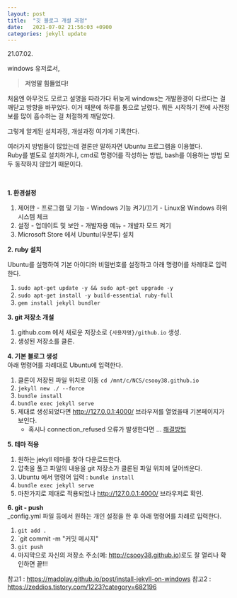 ```yaml
---
layout: post
title:  "깃 블로그 개설 과정"
date:   2021-07-02 21:56:03 +0900
categories: jekyll update
---
```

21.07.02.
<br>

windows 유저로서, 

> **저엉말 힘들었다!**

처음엔 아무것도 모르고 설명을 따라가다 뒤늦게 windows는 개발환경이 다르다는 걸 깨닫고 방향을 바꾸었다. 이거 때문에 하루를 통으로 날렸다. 뭐든 시작하기 전에 사전정보를 많이 흡수하는 걸 처절하게 깨달았다. 


그렇게 알게된 설치과정, 개설과정 여기에 기록한다.  

여러가지 방법들이 많았는데 결론만 말하자면 Ubuntu 프로그램을 이용했다.  
Ruby를 별도로 설치하거나, cmd로 명령어를 작성하는 방법, bash를 이용하는 방법 모두 동작하지 않았기 때문이다.   

<br>

**1. 환경설정**
1. 제어판 - 프로그램 및 기능 - Windows 기능 켜기/끄기 - Linux용 Windows 하위 시스템 체크
2. 설정 - 업데이트 및 보안 - 개발자용 메뉴 - 개발자 모드 켜기
3. Microsoft Store 에서 Ubuntu(우분투) 설치

**2. ruby 설치**  

Ubuntu를 실행하여 기본 아이디와 비밀번호를 설정하고 아래 명령어를 차례대로 입력한다.  
1. `sudo apt-get update -y && sudo apt-get upgrade -y`
2. `sudo apt-get install -y build-essential ruby-full`
3. `gem install jekyll bundler`

**3. git 저장소 개설**
1. github.com 에서 새로운 저장소로 `{사용자명}/github.io` 생성.
2. 생성된 저장소를 클론.

**4. 기본 블로그 생성**   
아래 명령어를 차례대로 Ubuntu에 입력한다.  
1. 클론이 저장된 파일 위치로 이동 `cd /mnt/c/NCS/csooy38.github.io`
2. `jekyll new ./ --force`
3. `bundle install`
4. `bundle exec jekyll serve`
5. 제대로 생성되었다면 http://127.0.0.1:4000/ 브라우저를 열었을때 기본페이지가 보인다.  
	- 혹시나 connection_refused 오류가 발생한다면 ... [해결방법]

**5. 테마 적용**
1. 원하는 jekyll 테마를 찾아 다운로드한다.
2. 압축을 풀고 파일의 내용을 git 저장소가 클론된 파일 위치에 덮어씌운다.
3. Ubuntu 에서 명령어 입력 : `bundle install`
4. `bundle exec jekyll serve`
5. 마찬가지로 제대로 적용되었나 http://127.0.0.1:4000/ 브라우저로 확인.

**6. git - push**   
_config.yml 파일 등에서 원하는 개인 설정을 한 후 아래 명령어를 차례로 입력한다.  

1. `git add .`
2. `git commit -m "커밋 메시지"
3. `git push`
4. 마지막으로 자신의 저장소 주소(예: http://csooy38.github.io)로도 잘 열리나 확인하면 끝!!!


참고1 : https://madplay.github.io/post/install-jekyll-on-windows
참고2 : https://zeddios.tistory.com/1223?category=682196

[해결방법]:https://seodavi.tistory.com/12




